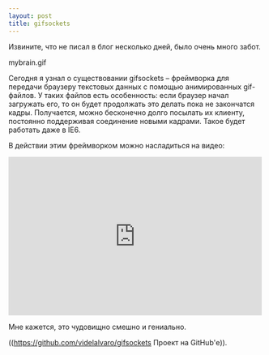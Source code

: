 ```yaml
---
layout: post
title: gifsockets
---
```

Извините, что не писал в блог несколько дней, было очень много забот. 

mybrain.gif

Сегодня я узнал о существовании gifsockets – фреймворка для передачи браузеру текстовых данных с помощью анимированных gif-файлов. У таких файлов есть особенность: если браузер начал загружать его, то он будет продолжать это делать пока не закончатся кадры. Получается, можно бесконечно долго посылать их клиенту, постоянно поддерживая соединение новыми кадрами. Такое будет работать даже в IE6.

В действии этим фреймворком можно насладиться на видео:

<iframe src="http://player.vimeo.com/video/49447841?title=0&amp;byline=0&amp;portrait=0&amp;color=000000" width="500" height="313" frameborder="0" webkitAllowFullScreen mozallowfullscreen allowFullScreen></iframe>

Мне кажется, это чудовищно смешно и гениально.

((https://github.com/videlalvaro/gifsockets Проект на GitHub'е)).
